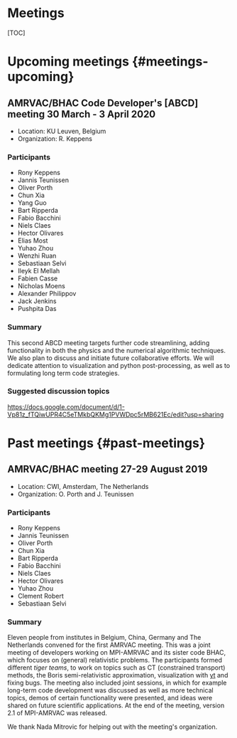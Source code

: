 # Meetings

[TOC]

# Upcoming meetings {#meetings-upcoming}

## AMRVAC/BHAC Code Developer's [ABCD] meeting 30 March - 3 April 2020

* Location: KU Leuven, Belgium
* Organization: R. Keppens

### Participants

* Rony Keppens
* Jannis Teunissen
* Oliver Porth
* Chun Xia
* Yang Guo
* Bart Ripperda
* Fabio Bacchini
* Niels Claes
* Hector Olivares
* Elias Most
* Yuhao Zhou
* Wenzhi Ruan
* Sebastiaan Selvi
* Ileyk El Mellah
* Fabien Casse
* Nicholas Moens
* Alexander Philippov
* Jack Jenkins
* Pushpita Das

### Summary

This second ABCD meeting targets further code streamlining, adding functionality in both the physics
and the numerical algorithmic techniques. We also plan to discuss and initiate future collaborative efforts. 
We will dedicate attention to visualization and python post-processing, as well as to formulating long term code strategies.

### Suggested discussion topics

https://docs.google.com/document/d/1-Vp81z_fTQiwUPR4C5eTMkbQKMg1PVWDpc5rMB621Ec/edit?usp=sharing

# Past meetings {#past-meetings}

## AMRVAC/BHAC meeting 27-29 August 2019

* Location: CWI, Amsterdam, The Netherlands
* Organization: O. Porth and J. Teunissen

### Participants

* Rony Keppens
* Jannis Teunissen
* Oliver Porth
* Chun Xia
* Bart Ripperda
* Fabio Bacchini
* Niels Claes
* Hector Olivares
* Yuhao Zhou
* Clement Robert
* Sebastiaan Selvi

### Summary

Eleven people from institutes in Belgium, China, Germany and The Netherlands
convened for the first AMRVAC meeting. This was a joint meeting of developers
working on MPI-AMRVAC and its sister code BHAC, which focuses on (general)
relativistic problems. The participants formed different *tiger teams*, to work
on topics such as CT (constrained transport) methods, the Boris
semi-relativistic approximation, visualization with
[yt](https://yt-project.org/) and fixing bugs. The meeting also included joint
sessions, in which for example long-term code development was discussed as well
as more technical topics, demos of certain functionality were presented, and
ideas were shared on future scientific applications. At the end of the meeting,
version 2.1 of MPI-AMRVAC was released.

We thank Nada Mitrovic for helping out with the meeting's organization.
